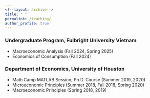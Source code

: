 ```yaml
---
<!--layout: archive-->
title: " "
permalink: /teaching/
author_profile: true
---
```


### Undergraduate Program, Fulbright University Vietnam

<!--

* Dynamic Macroeconomics (Spring 2025)
* Independent Study (Spring 2025)
    - Advanced Macroeconomics (Spring 2025)

-->

* Macroeconomic Analysis (Fall 2024, Spring 2025)
* Economics of Consumption (Fall 2024)

### Department of Economics, University of Houston

* Math Camp MATLAB Session, Ph.D. Course (Summer 2019, 2020)
* Microeconomic Principles (Summer 2018, Fall 2018, Spring 2020)
* Macroeconomic Principles (Spring 2018, 2019)

<!--

* Intermediate Macroeconomics (TA: Spring 2021)
* Econometrics II, Ph.D. Course (TA: Fall 2017, 2019, 2020)

-->
<!--

* Macroeconomic Principles (Instructor: Spring 2018, 2019); TA: Fall 2015, Spring 2016)
* Econometrics I, Ph.D. Course (TA: Spring 2017)
* Money and Banking (TA: Fall 2015, Spring 2016)

-->

<!--

### Department of Economics, Brandeis University

* Econometrics (TA: Spring 2015)
* Introduction to the Economics of Development (TA: Fall 2014)

-->
